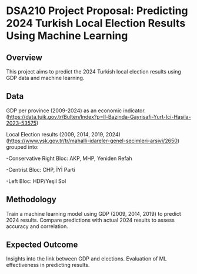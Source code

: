 # DSA210 Project Proposal: Predicting 2024 Turkish Local Election Results Using Machine Learning
## Overview
This project aims to predict the 2024 Turkish local election results using GDP data and machine learning.
## Data
GDP per province (2009-2024) as an economic indicator. (https://data.tuik.gov.tr/Bulten/Index?p=Il-Bazinda-Gayrisafi-Yurt-Ici-Hasila-2023-53575)

Local Election results (2009, 2014, 2019, 2024) (https://www.ysk.gov.tr/tr/mahalli-idareler-genel-secimleri-arsivi/2650) grouped into:

-Conservative Right Bloc: AKP, MHP, Yeniden Refah

-Centrist Bloc: CHP, İYİ Parti

-Left Bloc: HDP/Yeşil Sol
## Methodology
Train a machine learning model using GDP (2009, 2014, 2019) to predict 2024 results.
Compare predictions with actual 2024 results to assess accuracy and correlation.
## Expected Outcome
Insights into the link between GDP and elections.
Evaluation of ML effectiveness in predicting results.
